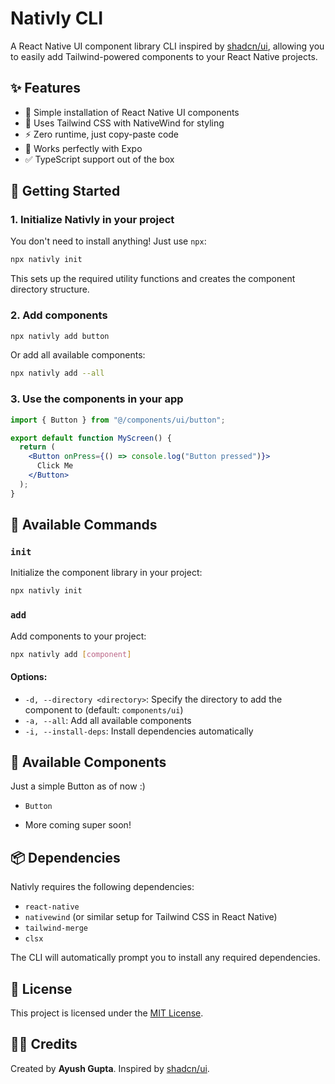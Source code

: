 # Nativly CLI

A React Native UI component library CLI inspired by [shadcn/ui](https://ui.shadcn.com/), allowing you to easily add Tailwind-powered components to your React Native projects.

## ✨ Features

- 🚀 Simple installation of React Native UI components
- 🎨 Uses Tailwind CSS with NativeWind for styling
- ⚡ Zero runtime, just copy-paste code
- 🔌 Works perfectly with Expo
- ✅ TypeScript support out of the box

## 🚀 Getting Started

### 1. Initialize Nativly in your project
You don't need to install anything! Just use `npx`:

```bash
npx nativly init
```

This sets up the required utility functions and creates the component directory structure.

### 2. Add components

```bash
npx nativly add button
```

Or add all available components:

```bash
npx nativly add --all
```

### 3. Use the components in your app

```jsx
import { Button } from "@/components/ui/button";

export default function MyScreen() {
  return (
    <Button onPress={() => console.log("Button pressed")}>
      Click Me
    </Button>
  );
}
```

## 📜 Available Commands

### `init`
Initialize the component library in your project:

```bash
npx nativly init
```

### `add`
Add components to your project:

```bash
npx nativly add [component]
```

#### Options:

- `-d, --directory <directory>`: Specify the directory to add the component to (default: `components/ui`)
- `-a, --all`: Add all available components
- `-i, --install-deps`: Install dependencies automatically

## 📌 Available Components
Just a simple Button as of now :)

- `Button`

- More coming super soon!

## 📦 Dependencies

Nativly requires the following dependencies:

- `react-native`
- `nativewind` (or similar setup for Tailwind CSS in React Native)
- `tailwind-merge`
- `clsx`

The CLI will automatically prompt you to install any required dependencies.

## 📜 License

This project is licensed under the [MIT License](LICENSE).

## 👨‍💻 Credits

Created by **Ayush Gupta**. Inspired by [shadcn/ui](https://ui.shadcn.com/).